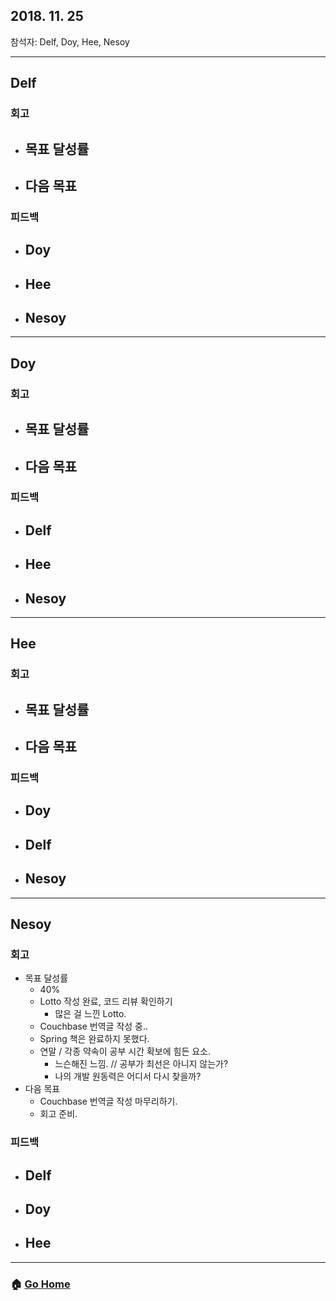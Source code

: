 ## 2018. 11. 25
참석자: Delf, Doy, Hee, Nesoy

---

## Delf
### 회고
- 목표 달성률
    -
- 다음 목표
    -
### 피드백
- Doy
    -
- Hee
    -
- Nesoy
    -

---

## Doy
### 회고
- 목표 달성률
    -
- 다음 목표
    -
### 피드백
- Delf
    -
- Hee
    -
- Nesoy
    -

---

## Hee
### 회고
- 목표 달성률
    -
- 다음 목표
    -
### 피드백
- Doy
    -
- Delf
    -
- Nesoy
    -

---

## Nesoy
### 회고
- 목표 달성률
    - 40%
    - Lotto 작성 완료, 코드 리뷰 확인하기
        - 많은 걸 느낀 Lotto.
    - Couchbase 번역글 작성 중..
    - Spring 책은 완료하지 못했다.
    - 연말 / 각종 약속이 공부 시간 확보에 힘든 요소.
        - 느슨해진 느낌. // 공부가 최선은 아니지 않는가?
        - 나의 개발 원동력은 어디서 다시 찾을까?
- 다음 목표
    - Couchbase 번역글 작성 마무리하기.
    - 회고 준비.

### 피드백
- Delf
    -
- Doy
    -
- Hee
    -

---

### :house: [Go Home](https://github.com/T-WWL/WWL)
